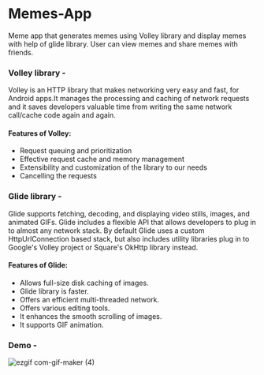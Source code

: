 # Memes-App
Meme app that generates memes using Volley library and display memes with help of glide library. User can view memes and share memes with friends.
### Volley library -
Volley is an HTTP library that makes networking very easy and fast, for Android apps.It manages the processing and caching of network requests and it saves developers valuable time from writing the same network call/cache code again and again.
#### Features of Volley:
 * Request queuing and prioritization
 * Effective request cache and memory management
 * Extensibility and customization of the library to our needs
 * Cancelling the requests
 
 ### Glide library - 
 Glide supports fetching, decoding, and displaying video stills, images, and animated GIFs. Glide includes a flexible API that allows developers to plug in to almost any network stack. By default Glide uses a custom HttpUrlConnection based stack, but also includes utility libraries plug in to Google's Volley project or Square's OkHttp library instead.
 
 #### Features of Glide:
 * Allows full-size disk caching of images.
 * Glide library is faster.
 * Offers an efficient multi-threaded network.
 * Offers various editing tools.
 * It enhances the smooth scrolling of images.
 * It supports GIF animation.
 
 ### Demo - 
 ![ezgif com-gif-maker (4)](https://user-images.githubusercontent.com/79650580/142635181-d9279ee2-3a7b-47e7-942d-5a76dd7b35e1.gif)
 
